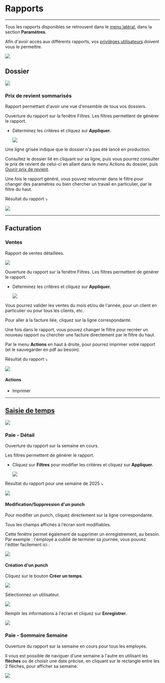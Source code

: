 # Rapports

* * *

  
Tous les rapports disponibles se retrouvent dans le [menu latéral](../03-Fonctionnalités%20générales/05-menus.md#menu-latéral), dans la section **Paramètres**.

  

Afin d'avoir accès aux différents rapports, vos [privilèges utilisateurs](../09-Paramètres/01b-utilisateurs.md#accès--privilèges-aux-modules) doivent vous le permettre.

![](../../static/img/Rapport_01.png)  

## Dossier

![](../../static/img/Rapport_02.png)

  

### Prix de revient sommarisés

  

Rapport permettant d'avoir une vue d'ensemble de tous vos dossiers.

Ouverture du rapport sur la fenêtre Filtres. Les filtres permettent de générer le rapport.

*   Déterminez les critères et cliquez sur **Appliquer.**
    
    ![](../../static/img/Rapport_03.png)
    


Une ligne grisée indique que le dossier n'a pas été lancé en production.

Consultez le dossier lié en cliquant sur sa ligne, puis vous pourrez consulter le prix de revient de celui-ci en allant dans le menu Actions du dossier, puis [Ouvrir prix de revient](../07-Production/01-dossiers.md#prix-de-revient).

Une fois le rapport généré, vous pouvez retourner dans le filtre pour changer des paramètres ou bien chercher un travail en particulier, par le filtre du haut.  


Résultat du rapport ⤵️

![](../../static/img/Rapport_04.png)


  
* * *

## Facturation


  

### Ventes

  

Rapport de ventes détaillées.

![](../../static/img/Rapport_05.png)

Ouverture du rapport sur la fenêtre Filtres. Les filtres permettent de générer le rapport.

*   Déterminez les critères et cliquez sur **Appliquer.**
    
    ![](../../static/img/Rapport_06.png)

Vous pourrez valider les ventes du mois et/ou de l'année, pour un client en particulier ou pour tous les clients, etc.

Pour aller à la facture liée, cliquez sur la ligne correspondante.

Une fois dans le rapport, vous pouvez changer le filtre pour recréer un nouveau rapport ou chercher une facture directement par le filtre du haut.

Par le menu **Actions** en haut à droite, pour pourrez imprimer votre rapport (et le sauvegarder en pdf au besoin). 

Résultat du rapport ⤵️

![](../../static/img/Rapport_07.png)

  

#### Actions

*   Imprimer

  

* * *

  

## [Saisie de temps](../07-Production/04-saisietemps.md)

![](../../static/img/Rapport_08.png)

  

### Paie - Détail

Ouverture du rapport sur la semaine en cours.

Les filtres permettent de générer le rapport.

*   Cliquez sur **Filtres** pour modifier les critères et cliquez sur **Appliquer.**
    
    ![](../../static/img/Rapport_09.png)
    

  

Résultat du rapport pour une semaine de 2025 ⤵️

![](../../static/img/Rapports_Paie_05.png)


  
  #### Modification/Suppression d'un punch

  

Pour modifier un punch, cliquez directement sur la ligne correspondante.

Tous les champs affichés à l’écran sont modifiables.

Cette fenêtre permet également de supprimer un enregistrement, au besoin.
Par exemple : l'employé a oublié de terminer sa journée, vous pouvez l'éditer facilement ici : 

![](../../static/img/Rapports_Paie_01.png)

  

#### Création d'un punch

Cliquez sur le bouton **Créer un temps.**

![](../../static/img/Rapports_Paie_02.png)

  

Sélectionnez un utilisateur.

![](../../static/img/Rapports_Paie_03.png)

  

Remplir les informations à l'écran et cliquez sur **Enregistrer.**

![](../../static/img/Rapports_Paie_04.png)

  

### Paie - Sommaire Semaine

  

Ouverture du rapport sur la semaine en cours pour tous les employés.

Il vous est possible de naviguer d'une semaine à l'autre en utilisant les **flèches** ou de choisir une date précise, en cliquant sur le rectangle entre les 2 flèches, pour afficher sa semaine.

![](../../static/img/Rapports_Paie_06.gif)